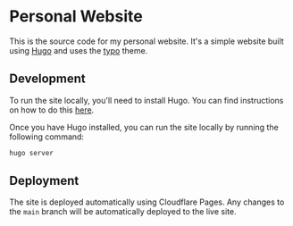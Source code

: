 # Personal Website

This is the source code for my personal website. It's a simple website built using [Hugo](https://gohugo.io/) and uses the [typo](https://github.com/tomfran/typo) theme.

## Development

To run the site locally, you'll need to install Hugo. You can find instructions on how to do this [here](https://gohugo.io/getting-started/installing/).

Once you have Hugo installed, you can run the site locally by running the following command:

```bash
hugo server
```

## Deployment

The site is deployed automatically using Cloudflare Pages. Any changes to the `main` branch will be automatically deployed to the live site.